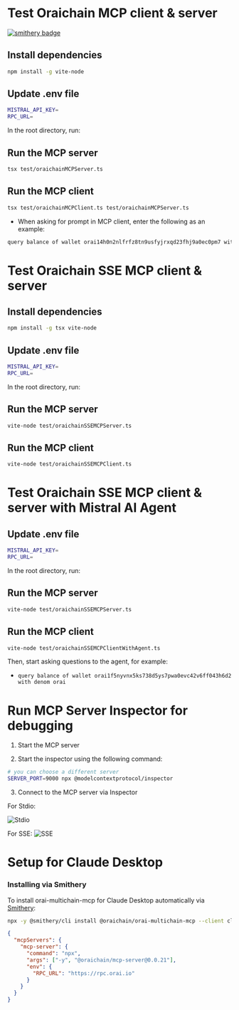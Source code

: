 # Test Oraichain MCP client & server

[![smithery badge](https://smithery.ai/badge/@oraichain/orai-multichain-mcp)](https://smithery.ai/server/@oraichain/orai-multichain-mcp)

## Install dependencies

```bash
npm install -g vite-node
```

## Update .env file

```bash
MISTRAL_API_KEY=
RPC_URL=
```

In the root directory, run:

## Run the MCP server

```bash
tsx test/oraichainMCPServer.ts
```

## Run the MCP client

```bash
tsx test/oraichainMCPClient.ts test/oraichainMCPServer.ts
```

- When asking for prompt in MCP client, enter the following as an example:

```bash
query balance of wallet orai14h0n2nlfrfz8tn9usfyjrxqd23fhj9a0ec0pm7 with denom orai
```

# Test Oraichain SSE MCP client & server

## Install dependencies

```bash
npm install -g tsx vite-node
```

## Update .env file

```bash
MISTRAL_API_KEY=
RPC_URL=
```

In the root directory, run:

## Run the MCP server

```bash
vite-node test/oraichainSSEMCPServer.ts
```

## Run the MCP client

```bash
vite-node test/oraichainSSEMCPClient.ts
```

# Test Oraichain SSE MCP client & server with Mistral AI Agent

## Update .env file

```bash
MISTRAL_API_KEY=
RPC_URL=
```

In the root directory, run:

## Run the MCP server

```bash
vite-node test/oraichainSSEMCPServer.ts
```

## Run the MCP client

```bash
vite-node test/oraichainSSEMCPClientWithAgent.ts
```

Then, start asking questions to the agent, for example: 

- `query balance of wallet orai1f5nyvnx5ks738d5ys7pwa0evc42v6ff043h6d2 with denom orai`

# Run MCP Server Inspector for debugging

1. Start the MCP server

2. Start the inspector using the following command:

```bash
# you can choose a different server
SERVER_PORT=9000 npx @modelcontextprotocol/inspector
```

3. Connect to the MCP server via Inspector

For Stdio:

![Stdio](image-1.png)

For SSE:
![SSE](image.png)

# Setup for Claude Desktop

### Installing via Smithery

To install orai-multichain-mcp for Claude Desktop automatically via [Smithery](https://smithery.ai/server/@oraichain/orai-multichain-mcp):

```bash
npx -y @smithery/cli install @oraichain/orai-multichain-mcp --client claude
```

```json
{
  "mcpServers": {
    "mcp-server": {
      "command": "npx",
      "args": ["-y", "@oraichain/mcp-server@0.0.21"],
      "env": {
        "RPC_URL": "https://rpc.orai.io"
      }
    }
  }
}
```
